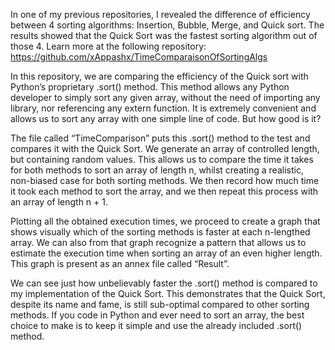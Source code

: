 In one of my previous repositories, I revealed the difference of efficiency between 4 sorting algorithms: Insertion, Bubble, Merge, and Quick sort. The results showed that the Quick Sort was the fastest sorting algorithm out of those 4. Learn more at the following repository: https://github.com/xAppashx/TimeComparaisonOfSortingAlgs

In this repository, we are comparing the efficiency of the Quick sort with Python’s proprietary .sort() method.
This method allows any Python developer to simply sort any given array, without the need of importing any library, nor referencing any extern function. It is extremely convenient and allows us to sort any array with one simple line of code. But how good is it? 

The file called “TimeComparison” puts this .sort() method to the test and compares it with the Quick Sort. We generate an array of controlled length, but containing random values. This allows us to compare the time it takes for both methods to sort an array of length n, whilst creating a realistic, non-biased case for both sorting methods. We then record how much time it took each method to sort the array, and we then repeat this process with an array of length n + 1. 

Plotting all the obtained execution times, we proceed to create a graph that shows visually which of the sorting methods is faster at each n-lengthed array. We can also from that graph recognize a pattern that allows us to estimate the execution time when sorting an array of an even higher length. This graph is present as an annex file called “Result”. 

We can see just how unbelievably faster the .sort() method is compared to my implementation of the Quick Sort. 
This demonstrates that the Quick Sort, despite its name and fame, is still sub-optimal compared to other sorting methods. If you code in Python and ever need to sort an array, the best choice to make is to keep it simple and use the already included .sort() method.
